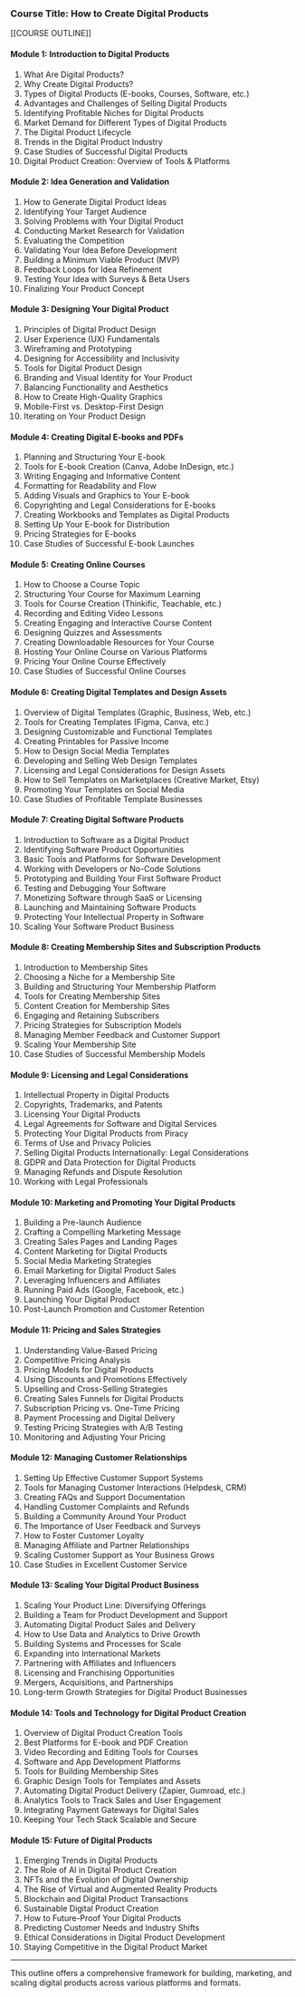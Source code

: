 ### Course Title: How to Create Digital Products
[[COURSE OUTLINE]]
#### **Module 1: Introduction to Digital Products**
1. What Are Digital Products?
2. Why Create Digital Products?
3. Types of Digital Products (E-books, Courses, Software, etc.)
4. Advantages and Challenges of Selling Digital Products
5. Identifying Profitable Niches for Digital Products
6. Market Demand for Different Types of Digital Products
7. The Digital Product Lifecycle
8. Trends in the Digital Product Industry
9. Case Studies of Successful Digital Products
10. Digital Product Creation: Overview of Tools & Platforms

#### **Module 2: Idea Generation and Validation**
1. How to Generate Digital Product Ideas
2. Identifying Your Target Audience
3. Solving Problems with Your Digital Product
4. Conducting Market Research for Validation
5. Evaluating the Competition
6. Validating Your Idea Before Development
7. Building a Minimum Viable Product (MVP)
8. Feedback Loops for Idea Refinement
9. Testing Your Idea with Surveys & Beta Users
10. Finalizing Your Product Concept

#### **Module 3: Designing Your Digital Product**
1. Principles of Digital Product Design
2. User Experience (UX) Fundamentals
3. Wireframing and Prototyping
4. Designing for Accessibility and Inclusivity
5. Tools for Digital Product Design
6. Branding and Visual Identity for Your Product
7. Balancing Functionality and Aesthetics
8. How to Create High-Quality Graphics
9. Mobile-First vs. Desktop-First Design
10. Iterating on Your Product Design

#### **Module 4: Creating Digital E-books and PDFs**
1. Planning and Structuring Your E-book
2. Tools for E-book Creation (Canva, Adobe InDesign, etc.)
3. Writing Engaging and Informative Content
4. Formatting for Readability and Flow
5. Adding Visuals and Graphics to Your E-book
6. Copyrighting and Legal Considerations for E-books
7. Creating Workbooks and Templates as Digital Products
8. Setting Up Your E-book for Distribution
9. Pricing Strategies for E-books
10. Case Studies of Successful E-book Launches

#### **Module 5: Creating Online Courses**
1. How to Choose a Course Topic
2. Structuring Your Course for Maximum Learning
3. Tools for Course Creation (Thinkific, Teachable, etc.)
4. Recording and Editing Video Lessons
5. Creating Engaging and Interactive Course Content
6. Designing Quizzes and Assessments
7. Creating Downloadable Resources for Your Course
8. Hosting Your Online Course on Various Platforms
9. Pricing Your Online Course Effectively
10. Case Studies of Successful Online Courses

#### **Module 6: Creating Digital Templates and Design Assets**
1. Overview of Digital Templates (Graphic, Business, Web, etc.)
2. Tools for Creating Templates (Figma, Canva, etc.)
3. Designing Customizable and Functional Templates
4. Creating Printables for Passive Income
5. How to Design Social Media Templates
6. Developing and Selling Web Design Templates
7. Licensing and Legal Considerations for Design Assets
8. How to Sell Templates on Marketplaces (Creative Market, Etsy)
9. Promoting Your Templates on Social Media
10. Case Studies of Profitable Template Businesses

#### **Module 7: Creating Digital Software Products**
1. Introduction to Software as a Digital Product
2. Identifying Software Product Opportunities
3. Basic Tools and Platforms for Software Development
4. Working with Developers or No-Code Solutions
5. Prototyping and Building Your First Software Product
6. Testing and Debugging Your Software
7. Monetizing Software through SaaS or Licensing
8. Launching and Maintaining Software Products
9. Protecting Your Intellectual Property in Software
10. Scaling Your Software Product Business

#### **Module 8: Creating Membership Sites and Subscription Products**
1. Introduction to Membership Sites
2. Choosing a Niche for a Membership Site
3. Building and Structuring Your Membership Platform
4. Tools for Creating Membership Sites
5. Content Creation for Membership Sites
6. Engaging and Retaining Subscribers
7. Pricing Strategies for Subscription Models
8. Managing Member Feedback and Customer Support
9. Scaling Your Membership Site
10. Case Studies of Successful Membership Models

#### **Module 9: Licensing and Legal Considerations**
1. Intellectual Property in Digital Products
2. Copyrights, Trademarks, and Patents
3. Licensing Your Digital Products
4. Legal Agreements for Software and Digital Services
5. Protecting Your Digital Products from Piracy
6. Terms of Use and Privacy Policies
7. Selling Digital Products Internationally: Legal Considerations
8. GDPR and Data Protection for Digital Products
9. Managing Refunds and Dispute Resolution
10. Working with Legal Professionals

#### **Module 10: Marketing and Promoting Your Digital Products**
1. Building a Pre-launch Audience
2. Crafting a Compelling Marketing Message
3. Creating Sales Pages and Landing Pages
4. Content Marketing for Digital Products
5. Social Media Marketing Strategies
6. Email Marketing for Digital Product Sales
7. Leveraging Influencers and Affiliates
8. Running Paid Ads (Google, Facebook, etc.)
9. Launching Your Digital Product
10. Post-Launch Promotion and Customer Retention

#### **Module 11: Pricing and Sales Strategies**
1. Understanding Value-Based Pricing
2. Competitive Pricing Analysis
3. Pricing Models for Digital Products
4. Using Discounts and Promotions Effectively
5. Upselling and Cross-Selling Strategies
6. Creating Sales Funnels for Digital Products
7. Subscription Pricing vs. One-Time Pricing
8. Payment Processing and Digital Delivery
9. Testing Pricing Strategies with A/B Testing
10. Monitoring and Adjusting Your Pricing

#### **Module 12: Managing Customer Relationships**
1. Setting Up Effective Customer Support Systems
2. Tools for Managing Customer Interactions (Helpdesk, CRM)
3. Creating FAQs and Support Documentation
4. Handling Customer Complaints and Refunds
5. Building a Community Around Your Product
6. The Importance of User Feedback and Surveys
7. How to Foster Customer Loyalty
8. Managing Affiliate and Partner Relationships
9. Scaling Customer Support as Your Business Grows
10. Case Studies in Excellent Customer Service

#### **Module 13: Scaling Your Digital Product Business**
1. Scaling Your Product Line: Diversifying Offerings
2. Building a Team for Product Development and Support
3. Automating Digital Product Sales and Delivery
4. How to Use Data and Analytics to Drive Growth
5. Building Systems and Processes for Scale
6. Expanding into International Markets
7. Partnering with Affiliates and Influencers
8. Licensing and Franchising Opportunities
9. Mergers, Acquisitions, and Partnerships
10. Long-term Growth Strategies for Digital Product Businesses

#### **Module 14: Tools and Technology for Digital Product Creation**
1. Overview of Digital Product Creation Tools
2. Best Platforms for E-book and PDF Creation
3. Video Recording and Editing Tools for Courses
4. Software and App Development Platforms
5. Tools for Building Membership Sites
6. Graphic Design Tools for Templates and Assets
7. Automating Digital Product Delivery (Zapier, Gumroad, etc.)
8. Analytics Tools to Track Sales and User Engagement
9. Integrating Payment Gateways for Digital Sales
10. Keeping Your Tech Stack Scalable and Secure

#### **Module 15: Future of Digital Products**
1. Emerging Trends in Digital Products
2. The Role of AI in Digital Product Creation
3. NFTs and the Evolution of Digital Ownership
4. The Rise of Virtual and Augmented Reality Products
5. Blockchain and Digital Product Transactions
6. Sustainable Digital Product Creation
7. How to Future-Proof Your Digital Products
8. Predicting Customer Needs and Industry Shifts
9. Ethical Considerations in Digital Product Development
10. Staying Competitive in the Digital Product Market

---

This outline offers a comprehensive framework for building, marketing, and scaling digital products across various platforms and formats.